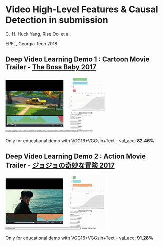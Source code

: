 # Video High-Level Features & Causal Detection in submission  

C.-H. Huck Yang, Rise Ooi et al.

EPFL, Georgia Tech 2018

## Deep Video Learning Demo 1 : Cartoon Movie Trailer - [**The Boss Baby** 2017](https://www.youtube.com/watch?v=tquIfapGVqs)

![image](https://github.com/huckiyang/Video_Causal_Detect/blob/master/5secboss_baby.gif)

Only for educational demo with VGG16+VGGsih+Text - val_acc: **82.46%**

## Deep Video Learning Demo 2 : Action Movie Trailer - [**ジョジョの奇妙な冒険** 2017](https://www.youtube.com/watch?v=R3ivFhgcLEY)

![image](https://github.com/huckiyang/Video_Causal_Detect/blob/master/jojo_14.gif)

Only for educational demo with VGG16+VGGsih+Text - val_acc: **91.28%**
